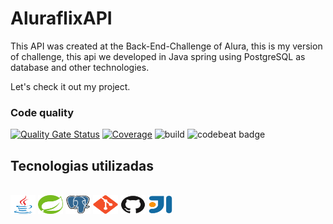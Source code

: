 # AluraflixAPI

This API was created at the Back-End-Challenge of Alura, this is my version of challenge, this api we developed in Java spring using PostgreSQL as database and other technologies.

Let's check it out my project.

### Code quality



 [![Quality Gate Status](https://sonarcloud.io/api/project_badges/measure?project=welbertFC_AluraflixAPI&metric=alert_status)](https://sonarcloud.io/dashboard?id=welbertFC_AluraflixAPI)
 [![Coverage](https://sonarcloud.io/api/project_badges/measure?project=welbertFC_AluraflixAPI&metric=coverage)](https://sonarcloud.io/dashboard?id=welbertFC_AluraflixAPI)
 ![build](https://github.com/welbertFC/AluraflixAPI/actions/workflows/build.yml/badge.svg)
  <img alt="codebeat badge" src="https://codebeat.co/badges/18e7cfe3-7035-4836-aac4-c97a3109d6bb" />
 


## Tecnologias utilizadas

<div style="display: inline_block"><br>
  <img align="center" alt="New-Jv" height="30" width="40" src="https://raw.githubusercontent.com/devicons/devicon/master/icons/java/java-original.svg">
  <img align="center" alt="New-Sp" height="30" width="40" src="https://raw.githubusercontent.com/devicons/devicon/master/icons/spring/spring-original.svg">
  <img align="center" alt="New-Jv" height="30" width="40" src="https://raw.githubusercontent.com/devicons/devicon/master/icons/postgresql/postgresql-original.svg">
  <img align="center" alt="New-Jv" height="30" width="40" src="https://raw.githubusercontent.com/devicons/devicon/master/icons/git/git-original.svg">
  <img align="center" alt="New-Gh" height="30" width="40" src="https://raw.githubusercontent.com/devicons/devicon/master/icons/github/github-original.svg">
  <img align="center" alt="New-Gh" height="30" width="40" src="https://raw.githubusercontent.com/devicons/devicon/master/icons/intellij/intellij-original.svg">
</div>

